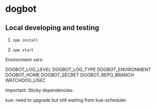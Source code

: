 # dogbot

## Local developing and testing

1. `npm install`

2. `npm start`



Environment vars:

DOGBOT_LOG_LEVEL
DOGBOT_LOG_TYPE
DOGBOT_ENVIRONMENT
DOGBOT_HOME
DOGBOT_SECRET
DOGBOT_REPO_BRANCH
WATCHDOG_USEC



Important:
Sticky dependencies:

kue: need to upgrade but still waiting from kue-scheduler
